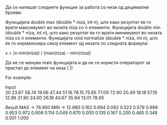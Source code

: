 Да се напишат следните функции за работа со низи од децимални броеви:

Функцијата double max (double * niza, int n), што како резултат ќе го врати максимумот во низата niza со n елементи.
Функцијата double min (double * niza, int n), што како резултат ќе го врати минимумот во низата niza со n елементи.
Функцијата void normalize (double * niza, int n), што ќе го нормализира секој елемент од низата по следната формула:

x = (x-min(niza)) / (max(niza) - min(niza))

Да не се менува main функцијата и да не се користи операторот за пристап до елемент на низа [ ]!

For example:

Input	
20
23.67
58.74
19.06
47.44
51.16
78.15
75.85
77.09
72.90
20.49
16.18
57.16
12.96
21.90
24.00
26.18
43.67
35.94
13.01
78.95

Result
MAX -> 78.950
MIN -> 12.960
0.162 0.694 0.092 0.523 0.579 0.988 0.953 0.972 0.908 0.114 0.049 0.670 0.000 0.135 0.167 0.200 0.465 0.348 0.001 1.000 
